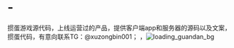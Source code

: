 # -
掼蛋游戏源代码，上线运营过的产品，提供客户端app和服务器的源码以及文案，掼蛋代码，有意向联系TG：@xuzongbin001；
，![loading_guandan_bg](https://github.com/user-attachments/assets/97e6f364-be19-4b49-88c4-feded9ea4c17)
